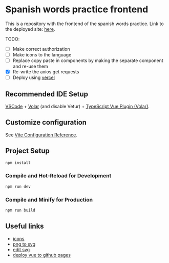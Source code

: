 # Spanish words practice frontend

This is a repository with the frontend of the spanish words practice.
Link to the deployed site: [here](https://zakharovaleksey.github.io/spanish_words_frontend/).

TODO:
- [ ] Make correct authorization
- [ ] Make icons to the language
- [ ] Replace copy paste in components by making the separate component and re-use them
- [X] Re-write the axios get requests
- [ ] Deploy using [vercel](https://vercel.com/)

## Recommended IDE Setup

[VSCode](https://code.visualstudio.com/) + [Volar](https://marketplace.visualstudio.com/items?itemName=Vue.volar) (and disable Vetur) + [TypeScript Vue Plugin (Volar)](https://marketplace.visualstudio.com/items?itemName=Vue.vscode-typescript-vue-plugin).

## Customize configuration

See [Vite Configuration Reference](https://vitejs.dev/config/).

## Project Setup

```sh
npm install
```

### Compile and Hot-Reload for Development

```sh
npm run dev
```

### Compile and Minify for Production

```sh
npm run build
```

## Useful links
* [icons](https://www.flaticon.com/)
* [png to svg](https://www.adobe.com/express/feature/image/convert/png-to-svg)
* [edit svg](https://deeditor.com/)
* [deploy vue to github pages](https://learnvue.co/articles/deploy-vue-to-github-pages)
